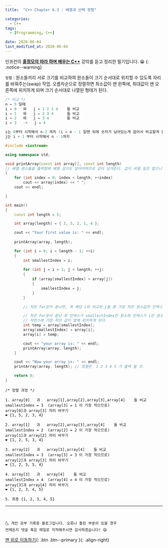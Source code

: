 ```yaml
---
title:  "C++ Chapter 6.3 : 배열과 선택 정렬" 

categories:
  - C++
tags:
  - [Programming, C++]

date: 2020-06-04
last_modified_at: 2020-06-04
---
```

인프런의 **<u>홍정모의 따라 하며 배우는 C++</u>** 강의를 듣고 정리한 필기입니다. 😀
{: .notice--warning}


`정렬` : 원소들끼리 서로 크기를 비교하여 원소들이 크기 순서대로 위치할 수 있도록 자리를 바꿔주는(swap) 작업. 오름차순으로 정렬하면 최소값이 맨 왼쪽에, 최대값이 맨 오른쪽에 위치하게 되며 크기 순서대로 나열된 형태가 된다. 

```cpp
/* 비교 */
n = 5 일때 
i = 0   와   j = 1 2 3 4    들 비교
i = 1   와   j = 2 3 4      들 비교
i = 2   와   j = 3 4        들 비교
i = 3   ->   j = 4

i는 0부터 시작해서 n-2 까지 (i = n - 1 일땐 뒤에 숫자가 남아있는게 없어서 비교할게 없다.)
j는 i + 1 부터 시작해서 n - 1까지 
```

```cpp
#include <iostream>

using namespace std;

void printArray(const int array[], const int length) 
// 배열 원소들을 출력할때 배열 길이도 알아야하므로 같이 넘겨준다. 값이 바뀔 일은 없으니 const
{
	for (int index = 0; index < length; ++index)
		cout << array[index] << " ";
	cout << endl;

}

int main()
{
	const int length = 5;

	int array[length] = { 3, 5, 2, 1, 4 };

	cout << "Your first value is: " << endl;
	
	printArray(array, length);

	for (int i = 0; i < length - 1; ++i)
	{
		int smallestIndex = i;
		
		for (int j = i + 1; j < length; ++j)
		{
			if (array[smallestIndex] > array[j])
			{
				smallestIndex = j; 
			}
		}

        // 작은 for문이 끝나면, 즉 해당 i와 비교된 j들 중 가장 작은 원소값의 인덱스가 smallestIndex에 저장된다.  

		// 작은 for문이 끝난 후 인덱스가 smallestIndex인 원소와 인덱스가 i인 원소와 자리를 바꿔준다. 
        // 자연스레 가장 작은 값이 앞에 위치하게 된다. 
		int temp = array[smallestIndex];
		array[smallestIndex] = array[i]; 
		array[i] = temp;

		cout << "your array is: " << endl;
		printArray(array, length);
	}

	cout << "Now your array is: " << endl;
	printArray(array, length); // 정렬된  1 2 3 4 5 가 출력 될 것.

	return 0;
}
```

```
/* 정렬 과정 */

1. array[0]   과   array[1],array[2],array[3],array[4]    들 비교
smallestIndex = 3  (array[3] = 1 이 가장 작으므로)
array[0]과 array[3] 자리 바꾸기 
❤ {1, 5, 2, 3, 4}

2. array[1]   과   array[2],array[3],array[4]    들 비교
smallestIndex = 2  (array[2] = 2 이 가장 작으므로)
array[1]과 array[2] 자리 바꾸기 
❤ {1, 2, 5, 3, 4}

3. array[2]   과   array[3],array[4]    들 비교
smallestIndex = 3  (array[3] = 3 이 가장 작으므로)
array[2]과 array[3] 자리 바꾸기 
❤ {1, 2, 3, 5, 4}

4. array[3]   과   array[4]    들 비교
smallestIndex = 4  (array[4] = 4 이 가장 작으므로)
array[3]과 array[4] 자리 바꾸기 
❤ {1, 2, 3, 4, 5}

5. 최종 {1, 2, 3, 4, 5}

```
***
<br>

    🌜 개인 공부 기록용 블로그입니다. 오류나 틀린 부분이 있을 경우 
    언제든지 댓글 혹은 메일로 지적해주시면 감사하겠습니다! 😄

[맨 위로 이동하기](#){: .btn .btn--primary }{: .align-right}